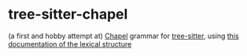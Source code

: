 
# tree-sitter-chapel

(a first and hobby attempt at)
[Chapel](https://chapel-lang.org/) grammar for [tree-sitter](https://tree-sitter.github.io/tree-sitter/), using [this documentation of the lexical structure](https://chapel-lang.org/docs/language/spec/lexical-structure.html)
